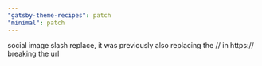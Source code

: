 ```yaml
---
"gatsby-theme-recipes": patch
"minimal": patch
---
```


social image slash replace, it was previously also replacing the // in https:// breaking the url
